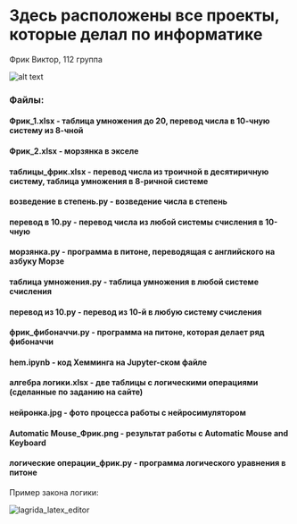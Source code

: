 # Здесь расположены все проекты, которые делал по информатике
Фрик Виктор, 112 группа

![alt text](https://sun4-16.userapi.com/impg/g_qx3NQFy35JeSryi2i94jekOXSsDkTjFAXVjQ/I4UABBLEIr4.jpg?size=1045x1073&quality=96&sign=9081bea8271b4ce6e7ef63c412d8f295&type=album)

### Файлы:
#### Фрик_1.xlsx - таблица умножения до 20, перевод числа в 10-чную систему из 8-чной
#### Фрик_2.xlsx - морзянка в экселе
#### таблицы_фрик.xlsx - перевод числа из троичной в десятиричную систему, таблица умножения в 8-ричной системе
#### возведение в степень.py - возведение числа в степень
#### перевод в 10.py - перевод числа из любой системы счисления в 10-чную
#### морзянка.py - программа в питоне, переводящая с английского на азбуку Морзе
#### таблица умножения.py - таблица умножения в любой системе счисления
#### перевод из 10.py - перевод из 10-й в любую систему счисления
#### фрик_фибоначчи.py - программа на питоне, которая делает ряд фибоначчи
#### hem.ipynb - код Хемминга на Jupyter-ском файле
#### алгебра логики.xlsx - две таблицы с логическими операциями (сделанные по заданию на сайте)
#### нейронка.jpg - фото процесса работы с нейросимулятором
#### Automatic Mouse_Фрик.png - результат работы с Automatic Mouse and Keyboard
#### логические операции_фрик.py - программа логического уравнения в питоне
Пример закона логики:

![lagrida_latex_editor](https://user-images.githubusercontent.com/114554675/198191807-9233ea3b-b0ce-454a-b7b2-99a8d22034c2.png)
